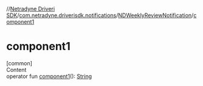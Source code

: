 //[Netradyne Driveri SDK](../../index.md)/[com.netradyne.driverisdk.notifications](../index.md)/[NDWeeklyReviewNotification](index.md)/[component1](component1.md)



# component1  
[common]  
Content  
operator fun [component1](component1.md)(): [String](https://kotlinlang.org/api/latest/jvm/stdlib/kotlin/-string/index.html)  



